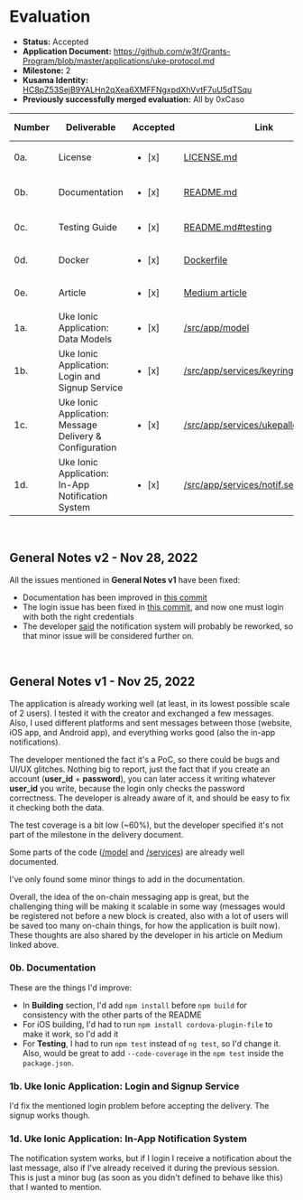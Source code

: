 # Evaluation

- **Status:** Accepted
- **Application Document:** https://github.com/w3f/Grants-Program/blob/master/applications/uke-protocol.md
- **Milestone:** 2
- **Kusama Identity:** [HC8pZ53SejB9YALHn2qXea6XMFFNgxpdXhVvtF7uU5dTSqu](https://kusama.subscan.io/account/HC8pZ53SejB9YALHn2qXea6XMFFNgxpdXhVvtF7uU5dTSqu)
- **Previously successfully merged evaluation:** All by 0xCaso

| Number | Deliverable | Accepted | Link | Evaluation Notes |
| ------ | ----------- | -------- | ---- |----------------- |
 0a. | License | <ul><li>[x] </li></ul> | [LICENSE.md](https://github.com/Uke-Messaging/uke/blob/43f061398bac16569a2b76f87693fd86de93c701/LICENSE.md) | - |
| 0b.  | Documentation | <ul><li>[x] </li></ul> | [README.md](https://github.com/Uke-Messaging/uke/blob/43f061398bac16569a2b76f87693fd86de93c701/README.md) | See **General Notes** | 
| 0c.  | Testing Guide | <ul><li>[x] </li></ul> | [README.md#testing](https://github.com/Uke-Messaging/uke/blob/43f061398bac16569a2b76f87693fd86de93c701/README.md#testing) | - | 
| 0d.  | Docker | <ul><li>[x] </li></ul> | [Dockerfile](https://github.com/Uke-Messaging/uke/blob/43f061398bac16569a2b76f87693fd86de93c701/Dockerfile) | - | 
| 0e.  | Article | <ul><li>[x] </li></ul> | [Medium article](https://medium.com/@muchbader/breaking-web3-the-first-walletless-purely-blockchain-chat-app-introducing-the-uke-alpha-8c2297f2af68) | - | 
| 1a.  | Uke Ionic Application: Data Models | <ul><li>[x] </li></ul> | [/src/app/model](https://github.com/Uke-Messaging/uke/tree/43f061398bac16569a2b76f87693fd86de93c701/src/app/model) | - | 
| 1b.  |  Uke Ionic Application: Login and Signup Service | <ul><li>[x] </li></ul> | [/src/app/services/keyring.service.ts](https://github.com/Uke-Messaging/uke/blob/43f061398bac16569a2b76f87693fd86de93c701/src/app/services/keyring.service.ts) | See **General Notes** | 
| 1c.  | Uke Ionic Application: Message Delivery & Configuration | <ul><li>[x] </li></ul> | [/src/app/services/ukepallet.service.ts](https://github.com/Uke-Messaging/uke/blob/43f061398bac16569a2b76f87693fd86de93c701/src/app/services/ukepallet.service.ts) | - | 
| 1d.  | Uke Ionic Application: In-App Notification System | <ul><li>[x] </li></ul> | [/src/app/services/notif.service.ts](https://github.com/Uke-Messaging/uke/blob/43f061398bac16569a2b76f87693fd86de93c701/src/app/services/notif.service.ts) | See **General Notes** |
<br/>

## General Notes v2 - Nov 28, 2022

All the issues mentioned in **General Notes v1** have been fixed:
- Documentation has been improved in [this commit](https://github.com/Uke-Messaging/uke/commit/0cccdb444ade4bcab55cf842205aabf4a130a940)
- The login issue has been fixed in [this commit](https://github.com/Uke-Messaging/uke/commit/43f061398bac16569a2b76f87693fd86de93c701), and now one must login with both the right credentials
- The developer [said](https://github.com/w3f/Grant-Milestone-Delivery/pull/634#issuecomment-1327943508) the notification system will probably be reworked, so that minor issue will be considered further on.

<br/>

## General Notes v1 - Nov 25, 2022

The application is already working well (at least, in its lowest possible scale of 2 users). I tested it with the creator and exchanged a few messages. Also, I used different platforms and sent messages between those (website, iOS app, and Android app), and everything works good (also the in-app notifications).

The developer mentioned the fact it's a PoC, so there could be bugs and UI/UX glitches. Nothing big to report, just the fact that if you create an account (**user_id** + **password**), you can later access it writing whatever **user_id** you write, because the login only checks the password correctness. The developer is already aware of it, and should be easy to fix it checking both the data.

The test coverage is a bit low (~60%), but the developer specified it's not part of the milestone in the delivery document.

Some parts of the code ([/model](https://github.com/Uke-Messaging/uke/tree/d98105e129875c1e2f99ab9ab9f1b29b5077d22e/src/app/model) and [/services](https://github.com/Uke-Messaging/uke/tree/d98105e129875c1e2f99ab9ab9f1b29b5077d22e/src/app/services)) are already well documented.

I've only found some minor things to add in the documentation.

Overall, the idea of the on-chain messaging app is great, but the challenging thing will be making it scalable in some way (messages would be registered not before a new block is created, also with a lot of users will be saved too many on-chain things, for how the application is built now). These thoughts are also shared by the developer in his article on Medium linked above.

### 0b. Documentation
These are the things I'd improve:
- In **Building** section, I'd add `npm install` before `npm build` for consistency with the other parts of the README
- For iOS building, I'd had to run `npm install cordova-plugin-file` to make it work, so I'd add it
- For **Testing**, I had to run `npm test` instead of `ng test`, so I'd change it. Also, would be great to add `--code-coverage` in the `npm test` inside the `package.json`.

### 1b. Uke Ionic Application: Login and Signup Service
I'd fix the mentioned login problem before accepting the delivery. The signup works though.

### 1d. Uke Ionic Application: In-App Notification System
The notification system works, but if I login I receive a notification about the last message, also if I've already received it during the previous session. This is just a minor bug (as soon as you didn't defined to behave like this) that I wanted to mention.
